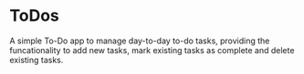 # ToDos
A simple To-Do app to manage day-to-day to-do tasks, providing the funcationality to add new tasks, mark existing tasks as complete and delete existing tasks.
